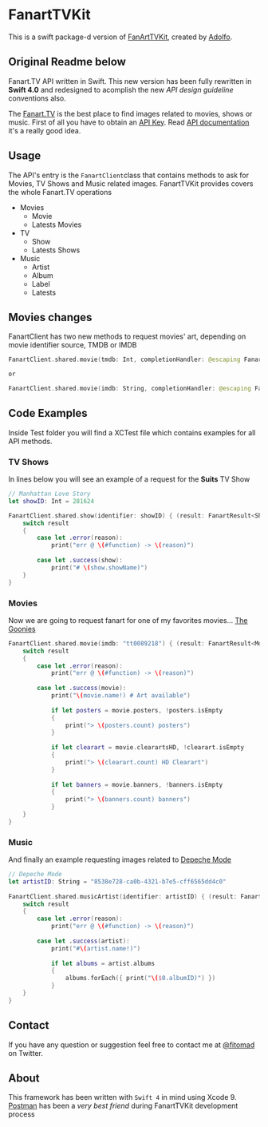 # FanartTVKit

This is a swift package-d version of [FanArtTVKit](https://github.com/fitomad/FanartTVKit), created by [Adolfo](https://github.com/fitomad).

## Original Readme below 

Fanart.TV API written in Swift. This new version has been fully rewritten in **Swift 4.0** and redesigned to acomplish the new *API design guideline* conventions also.

The [Fanart.TV](http://fanart.tv) is the best place to find images related to movies, shows or music. First of all you have to obtain an [API Key](https://fanart.tv/get-an-api-key/). Read [API documentation](http://docs.fanarttv.apiary.io/#) it's a really good idea.

## Usage
The API's entry is the `FanartClient`class that contains methods to ask for Movies, TV Shows and Music related images. FanartTVKit provides covers the whole Fanart.TV operations

* Movies
    * Movie
    * Latests Movies
* TV
    * Show
    * Latests Shows
* Music
    * Artist
    * Album
    * Label
    * Latests

## Movies changes

FanartClient has two new methods to request movies' art, depending on movie identifier source, TMDB or IMDB

```swift
FanartClient.shared.movie(tmdb: Int, completionHandler: @escaping FanartCompletionHandler<FanartResult<MovieArt>>) -> Void

or

FanartClient.shared.movie(imdb: String, completionHandler: @escaping FanartCompletionHandler<FanartResult<MovieArt>>) -> Void 
```

## Code Examples

Inside Test folder you will find a XCTest file which contains examples for all API methods.

### TV Shows
In lines below you will see an example of a request for the **Suits** TV Show

```swift
// Manhattan Love Story
let showID: Int = 281624

FanartClient.shared.show(identifier: showID) { (result: FanartResult<ShowArt>) -> (Void) in
    switch result
    {
        case let .error(reason):
            print("err @ \(#function) -> \(reason)")
        
        case let .success(show):
            print("# \(show.showName)")
    }
}
```

### Movies
Now we are going to request fanart for one of my favorites movies... [The Goonies](http://www.imdb.com/title/tt0089218/)

```Swift
FanartClient.shared.movie(imdb: "tt0089218") { (result: FanartResult<MovieArt>) -> (Void) in
    switch result
    {
        case let .error(reason):
            print("err @ \(#function) -> \(reason)")
            
        case let .success(movie):
            print("\(movie.name!) # Art available")
            
            if let posters = movie.posters, !posters.isEmpty
            {
                print("> \(posters.count) posters")
            }
            
            if let clearart = movie.clearartsHD, !clearart.isEmpty
            {
                print("> \(clearart.count) HD Clearart")
            }
            
            if let banners = movie.banners, !banners.isEmpty
            {
                print("> \(banners.count) banners")
            }
    }
}
```

### Music

And finally an example requesting images related to [Depeche Mode](http://www.depechemode.com)

```swift
// Depeche Mode
let artistID: String = "8538e728-ca0b-4321-b7e5-cff6565dd4c0"
        
FanartClient.shared.musicArtist(identifier: artistID) { (result: FanartResult<MusicArtistArt>) -> (Void) in
    switch result
    {
        case let .error(reason):
            print("err @ \(#function) -> \(reason)")
        
        case let .success(artist):
            print("#\(artist.name!)")
            
            if let albums = artist.albums
            {
                albums.forEach({ print("\($0.albumID)") })
            }
    }
}
```

## Contact
If you have any question or suggestion feel free to contact me at [@fitomad](https://twitter.com/fitomad) on Twitter.

## About
This framework has been written with `Swift 4` in mind using Xcode 9. [Postman](https://www.getpostman.com) has been a *very best friend* during FanartTVKit development process

